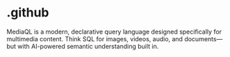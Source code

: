 # .github
MediaQL is a modern, declarative query language designed specifically for multimedia content. Think SQL for images, videos, audio, and documents—but with AI-powered semantic understanding built in.
